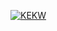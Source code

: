 <a href="https://memes.derechte.dev" target="_blank"><img src="https://github-readme-streak-stats-js-4acf6ab120c7.herokuapp.com?user=schulzjona&date_format=M%20j%5B%2C%20Y%5D&exclude_days=Sun%2CSat" alt="KEKW" /></a>

